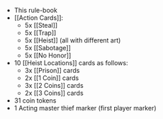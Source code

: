 - This rule-book
- [[Action Cards]]:
	- 5x [[Steal]]
	- 5x [[Trap]]
	- 5x [[Heist]] (all with different art)
	- 5x [[Sabotage]]
	- 5x [[No Honor]]
- 10 [[Heist Locations]] cards as follows:
	- 3x [[Prison]] cards
	- 2x [[1 Coin]] cards
	- 3x [[2 Coins]] cards
	- 2x [[3 Coins]] cards
- 31 coin tokens
- 1 Acting master thief marker (first player marker)
